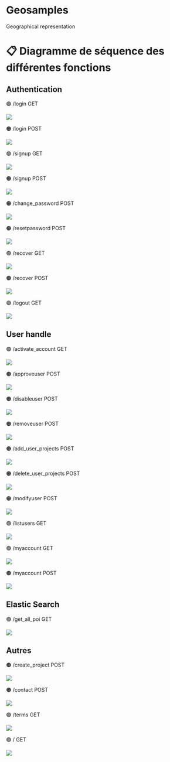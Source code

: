 # Geosamples
Geographical representation


# 📋 Diagramme de séquence des différentes fonctions

## Authentication

🟢 /login GET

![](./out/login/GET.png)

🟠 /login POST

![](./out/login/POST.png)

🟢 /signup GET

![](./out/signup/GET.png)

🟠 /signup POST

![](./out/login/POST.png)

🟠 /change_password POST

![](./out/changepassword/POST.png)

🟠 /resetpassword POST

![](./out/resetpassword/POST.png)

🟢 /recover GET

![](./out/recover/GET.png)

🟠 /recover POST

![](./out/recover/POST.png)

🟢 /logout GET

![](./out/logout/GET.png)


## User handle

🟢 /activate_account GET

![](./out/activate_account/GET.png)

🟠 /approveuser POST

![](./out/approveuser/POST.png)

🟠 /disableuser POST

![](./out/disableuser/POST.png)

🟠 /removeuser POST

![](./out/removeuser/POST.png)

🟠 /add_user_projects POST

![](./out/add_user_project/POST.png)

🟠 /delete_user_projects POST

![](./out/delete_user_project/POST.png)

🟠 /modifyuser POST

![](./out/modifyuser/POST.png)

🟢 /listusers GET

![](./out/listusers/GET.png)

🟢 /myaccount GET

![](./out/myaccount/GET.png)

🟠 /myaccount POST

![](./out/myaccount/POST.png)

## Elastic Search

🟢 /get_all_poi GET

![](./out/get_all_poi/POST.png)

## Autres

🟠 /create_project POST

![](./out/create_project/POST.png)

🟠 /contact POST

![](./out/contact/POST.png)

🟢 /terms GET

![](./out/terms/GET.png)

🟢 / GET

![](./out/racine/GET.png)